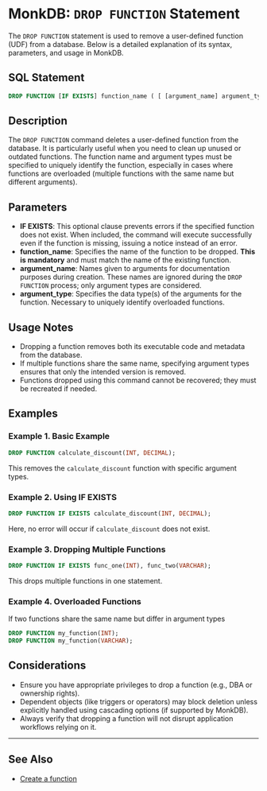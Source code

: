 # MonkDB: `DROP FUNCTION` Statement

The `DROP FUNCTION` statement is used to remove a user-defined function (UDF) from a database. Below is a detailed explanation of its syntax, parameters, and usage in MonkDB.

## SQL Statement

```sql
DROP FUNCTION [IF EXISTS] function_name ( [ [argument_name] argument_type [, ...] ] )
```

## Description

The `DROP FUNCTION` command deletes a user-defined function from the database. It is particularly useful when you need to clean up unused or outdated functions. The function name and argument types must be specified to uniquely identify the function, especially in cases where functions are overloaded (multiple functions with the same name but different arguments).

## Parameters

- **IF EXISTS**: This optional clause prevents errors if the specified function does not exist. When included, the command will execute successfully even if the function is missing, issuing a notice instead of an error.
- **function_name**: Specifies the name of the function to be dropped. **This is mandatory** and must match the name of the existing function.
- **argument_name**: Names given to arguments for documentation purposes during creation. These names are ignored during the `DROP FUNCTION` process; only argument types are considered.
- **argument_type**: Specifies the data type(s) of the arguments for the function. Necessary to uniquely identify overloaded functions.

## Usage Notes
+ Dropping a function removes both its executable code and metadata from the database.
+ If multiple functions share the same name, specifying argument types ensures that only the intended version is removed.
+ Functions dropped using this command cannot be recovered; they must be recreated if needed.

## Examples

### Example 1. Basic Example

```sql
DROP FUNCTION calculate_discount(INT, DECIMAL);
```
This removes the `calculate_discount` function with specific argument types.

### Example 2. Using IF EXISTS

```sql
DROP FUNCTION IF EXISTS calculate_discount(INT, DECIMAL);
```

Here, no error will occur if `calculate_discount` does not exist.

### Example 3. Dropping Multiple Functions

```sql
DROP FUNCTION IF EXISTS func_one(INT), func_two(VARCHAR);
```

This drops multiple functions in one statement.

### Example 4. Overloaded Functions

If two functions share the same name but differ in argument types

```sql
DROP FUNCTION my_function(INT);
DROP FUNCTION my_function(VARCHAR);
```

## Considerations

+ Ensure you have appropriate privileges to drop a function (e.g., DBA or ownership rights).
+ Dependent objects (like triggers or operators) may block deletion unless explicitly handled using cascading options (if supported by MonkDB).
+ Always verify that dropping a function will not disrupt application workflows relying on it.

---

## See Also

- [Create a function](./28_CREATE_FUNCTION.md)